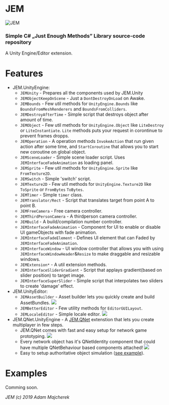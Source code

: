 # JEM

![JEM](https://i.imgur.com/MtJMl05.png)

### Simple C# „Just Enough Methods” Library source-code repository

A Unity Engine/Editor extension.

# Features
 - JEM.UnityEngine:
    - `JEMUnity` - Prepares all the components used by JEM.Unity
    - `JEMObjectKeepOnScene` - Just a `DontDestroyOnLoad` on Awake.
    - `JEMBounds` - Few util methods for `UnityEngine.Bounds` like `BoundsFromMeshRenderers` and `BoundsFromColliders`.
    - `JEMDestroyAfterTime` - Simple script that destroys object after amount of time.
    - `JEMObject` - Few util methods for `UnityEngine.Object` like `LiteDestroy` or `LiteInstantiate`. `Lite` methods puts your request in corontinue to prevent frames dropps.
    - `JEMOperation` - A operation methods `InvokeAction` that run given action after some time, and `StartCoroutine` that allows you to start new coroutine on global object.
    - `JEMSceneLoader` - Simple scene loader script. Uses `JEMInterfaceFadeAnimation` as loading panel.
    - `JEMSprite` - Few util methods for `UnityEngine.Sprite` like `FromTexture2D`.
    - `JEMSwitch` - Simple 'switch' script.
    - `JEMTexture2D` - Few util methods for `UnityEngine.Texture2D` like `ToSprite` or `FromBytes` `ToBytes`.
    - `JEMTimer` - Simple `timer` class.
    - `JEMTranslator/Rect` - Script that translates target from point A to point B.
    - `JEMFreeCamera` - Free camera controller.
    - `JEMThirdPersonCamera` - A thirdperson camera controller.
    - `JEMBuild` - A build/compilation number controller.
    - `JEMInterfaceFadeAnimation` - Component for UI to enable or disable UI gameObjects with fade animation.
    - `JEMInterfaceFadeElement` - Defines UI element that can Faded by `JEMInterfaceFadeAnimation`.
    - `JEMInterfaceWindow` - UI window controller that allows you with using `JEMInterfaceWindowHeader`&`Resize` to make draggable and resizable windows.
    - `JEMExtension*` - A util extension methods.
    - `JEMInterfaceSliderGradient` - Script that applays gradient(based on slider position) to target image.
    - `JEMInterfaceSuperSlider` - Simple script that interpolates two sliders to create 'damage' effect.
 - JEM.UnityEditor:
    - `JEMAssetBuilder` - Asset builder lets you quickly create and build AssetBundles.
         ![](https://i.imgur.com/QD12KTg.png)
    - `JEMBetterEditor` - Few utility methods for `EditorGUILayout`.
    - `JEMLocaleEditor` - Simple locale editor.
         ![](https://i.imgur.com/5RMJTXb.gif)
 - JEM.QNet.UnityEngine - A [JEM.QNet](https://github.com/TylkoDemon/JEM/tree/master/src/JEM.QNet) extenstion that lets you create multiplayer in few steps.
    - JEM.QNet comes with fast and easy setup for network game prototyping.
          ![](https://i.imgur.com/apUqS1i.png)
    - Every network object has it's QNetIdentity component that could have multiple QNetBehaviour based components attached!
          ![](https://i.imgur.com/A1bwOaY.png)
    - Easy to setup authoritative object simulation ([see example](https://github.com/TylkoDemon/JEM.Unity/blob/master/JEM.Test/Source/Unity/QNet/TestPlayer.cs)).

# Examples

Comming soon.


*JEM (c) 2019 Adam Majcherek*
